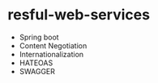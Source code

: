 # resful-web-services
- Spring boot
- Content Negotiation 
- Internationalization
- HATEOAS
- SWAGGER
